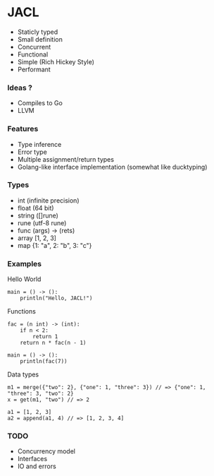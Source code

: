 # JACL

- Staticly typed
- Small definition
- Concurrent
- Functional
- Simple (Rich Hickey Style)
- Performant

### Ideas ?
- Compiles to Go
- LLVM

### Features
- Type inference
- Error type
- Multiple assignment/return types
- Golang-like interface implementation (somewhat like ducktyping)

### Types
- int (infinite precision)
- float (64 bit)
- string ([]rune)
- rune (utf-8 rune)
- func (args) -> (rets)
- array [1, 2, 3]
- map {1: "a", 2: "b", 3: "c"}

### Examples

Hello World
```
main = () -> ():
    println("Hello, JACL!")
```
Functions
```
fac = (n int) -> (int):
    if n < 2:
        return 1
    return n * fac(n - 1)

main = () -> ():
    println(fac(7))
```
Data types
```
m1 = merge({"two": 2}, {"one": 1, "three": 3}) // => {"one": 1, "three": 3, "two": 2}
x = get(m1, "two") // => 2

a1 = [1, 2, 3]
a2 = append(a1, 4) // => [1, 2, 3, 4]
```

### TODO
- Concurrency model
- Interfaces
- IO and errors
